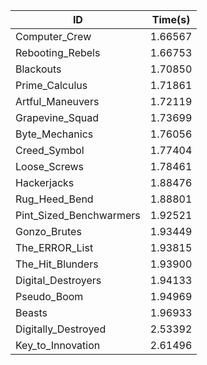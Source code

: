 |ID|Time(s)|
|-|-|
|Computer_Crew|1.66567|
|Rebooting_Rebels|1.66753|
|Blackouts|1.70850|
|Prime_Calculus|1.71861|
|Artful_Maneuvers|1.72119|
|Grapevine_Squad|1.73699|
|Byte_Mechanics|1.76056|
|Creed_Symbol|1.77404|
|Loose_Screws|1.78461|
|Hackerjacks|1.88476|
|Rug_Heed_Bend|1.88801|
|Pint_Sized_Benchwarmers|1.92521|
|Gonzo_Brutes|1.93449|
|The_ERROR_List|1.93815|
|The_Hit_Blunders|1.93900|
|Digital_Destroyers|1.94133|
|Pseudo_Boom|1.94969|
|Beasts|1.96933|
|Digitally_Destroyed|2.53392|
|Key_to_Innovation|2.61496|
